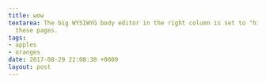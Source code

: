 ```yaml
---
title: wow
textarea: The big WYSIWYG body editor in the right column is set to "hidden" for
  these pages.
tags:
- apples
- oranges
date: 2017-08-29 22:08:38 +0000
layout: post
---
```

